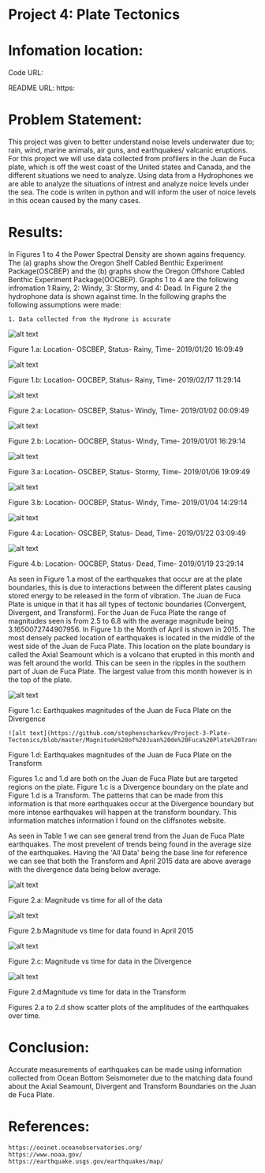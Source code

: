 #  Project 4: Plate Tectonics

# Infomation location:

  Code URL:
  
  README URL: https:
  
# Problem Statement:

  This project was given to better understand noise levels underwater due to; rain, wind, marine animals, air guns, and earthquakes/ valcanic
  eruptions. For this project we will use data collected from profilers in the Juan de Fuca plate, which is off the west coast of the United 
  states and Canada, and the different situations we need to analyze. Using data from a Hydrophones we are able to analyze the situations of 
  intrest and analyze noice levels under the sea. The code is writen in python and will inform the user of noice levels in this ocean caused 
  by the many cases. 

# Results:
  
  In Figures 1 to 4 the Power Spectral Density are shown agains frequency. The (a) graphs show the Oregon Shelf Cabled Benthic Experiment Package(OSCBEP) and the (b) graphs show the Oregon Offshore Cabled Benthic Experiment Package(OOCBEP). Graphs 1 to 4 are the following infromation 1:Rainy, 2: Windy, 3: Stormy, and 4: Dead. In Figure 2 the hydrophone data is shown against time.
  In the following graphs the following assumptions were made: 
  
    1. Data collected from the Hydrone is accurate
  
  ![alt text](https://github.com/stephenscharkov/Project-4/blob/master/Oregon%20Shelf%20Cabled%20Benthic%20Experiment%20Package%20Rainy.png)
  
  Figure 1.a: Location- OSCBEP, Status- Rainy, Time-  2019/01/20 16:09:49
  
  ![alt text](https://github.com/stephenscharkov/Project-4/blob/master/Oregon%20Offshore%20Cabled%20Benthic%20Experiment%20Package%20Rainy.png)
  
  Figure 1.b: Location- OOCBEP, Status- Rainy, Time- 2019/02/17 11:29:14
  
  ![alt text](https://github.com/stephenscharkov/Project-4/blob/master/Oregon%20Shelf%20Cabled%20Benthic%20Experiment%20Package%20Windy.png)
  
  Figure 2.a: Location- OSCBEP, Status- Windy, Time- 2019/01/02 00:09:49
  
  ![alt text](https://github.com/stephenscharkov/Project-4/blob/master/Oregon%20Offshore%20Cabled%20Benthic%20Experiment%20Package%20Windy.png)
  
  Figure 2.b: Location- OOCBEP, Status- Windy, Time- 2019/01/01 16:29:14
  
  ![alt text](https://github.com/stephenscharkov/Project-4/blob/master/Oregon%20Shelf%20Cabled%20Benthic%20Experiment%20Package%20Stormy.png)
  
  Figure 3.a: Location- OSCBEP, Status- Stormy, Time- 2019/01/06 19:09:49
  
  ![alt text](https://github.com/stephenscharkov/Project-4/blob/master/Oregon%20Offshore%20Cabled%20Benthic%20Experiment%20Package%20Stormy.png)
  
  Figure 3.b: Location- OOCBEP, Status- Windy, Time- 2019/01/04 14:29:14
  
  ![alt text](https://github.com/stephenscharkov/Project-4/blob/master/Oregon%20Shelf%20Cabled%20Benthic%20Experiment%20Package%20Dead.png)
  
  Figure 4.a: Location- OSCBEP, Status- Dead, Time- 2019/01/22 03:09:49
  
  ![alt text](https://github.com/stephenscharkov/Project-4/blob/master/Oregon%20Offshore%20Cabled%20Benthic%20Experiment%20Package%20Dead.png)
  
  Figure 4.b: Location- OOCBEP, Status- Dead, Time- 2019/01/19 23:29:14
  
  
  
  
  
  
  As seen in Figure 1.a most of the earthquakes that occur are at the plate boundaries, this is due to interactions between the different plates causing stored energy to be released in the form of vibration. The Juan de Fuca Plate is unique in that it has all types of tectonic boundaries (Convergent, Divergent, and Transform). For the Juan de Fuca Plate the range of magnitudes seen is from 2.5 to 6.8 with the average magnitude being 3.1650072744907956. 
  In Figure 1.b the Month of April is shown in 2015. The most densely packed location of earthquakes is located in the middle of the west side of the Juan de Fuca Plate. This location on the plate boundary is called the Axial Seamount which is a volcano that erupted in this month and was felt around the world. This can be seen in the ripples in the southern part of Juan de Fuca Plate. The largest value from this month however is in the top of the plate. 

 ![alt text](https://github.com/stephenscharkov/Project-3-Plate-Tectonics/blob/master/Magnitude%20of%20Juan%20de%20Fuca%20Plate%20Divergence.PNG)
 
  Figure 1.c: Earthquakes magnitudes of the Juan de Fuca Plate on the Divergence
  
    ![alt text](https://github.com/stephenscharkov/Project-3-Plate-Tectonics/blob/master/Magnitude%20of%20Juan%20de%20Fuca%20Plate%20Transform.PNG)

  Figure 1.d: Earthquakes magnitudes of the Juan de Fuca Plate on the Transform
  
  Figures 1.c and 1.d are both on the Juan de Fuca Plate but are targeted regions on the plate. Figure 1.c is a Divergence boundary on the plate and Figure 1.d is a Transform. The patterns that can be made from this information is that more earthquakes occur at the Divergence boundary but more intense earthquakes will happen at the transform boundary. This information matches information I found on the cliffsnotes website.
  
  

  
  As seen in Table 1 we can see general trend from the Juan de Fuca Plate earthquakes. The most prevelent of trends being found in the average size of the earthquakes. Having the 'All Data' being the base line for reference we can see that both the Transform and April 2015 data are above average with the divergence data being below average.
  
  
  ![alt text](https://github.com/stephenscharkov/Project-3-Plate-Tectonics/blob/master/Magnitude%20vs%20Time%20All%20Data.png)
  
   Figure 2.a: Magnitude vs time for all of the data 
   
  ![alt text](https://github.com/stephenscharkov/Project-3-Plate-Tectonics/blob/master/Magnitude%20vs%20Time%20April%202015%20Data.png)
  
   Figure 2.b:Magnitude vs time for data found in April 2015
  
  ![alt text](https://github.com/stephenscharkov/Project-3-Plate-Tectonics/blob/master/Magnitude%20vs%20Time%20Divergence%20Data.png)
  
   Figure 2.c: Magnitude vs time for data in the Divergence 
  
  ![alt text](https://github.com/stephenscharkov/Project-3-Plate-Tectonics/blob/master/Magnitude%20vs%20Time%20Transform%20Data.png)
  
   Figure 2.d:Magnitude vs time for data in the Transform
   
   Figures 2.a to 2.d show scatter plots of the amplitudes of the earthquakes over time.
  
  
  # Conclusion:
  
  Accurate measurements of earthquakes can be made using information collected from Ocean Bottom Seismometer due to the matching data found about the Axial Seamount, Divergent and Transform Boundaries on the Juan de Fuca Plate. 
  
  # References:
  
    https://ooinet.oceanobservatories.org/ 
    https://www.noaa.gov/ 
    https://earthquake.usgs.gov/earthquakes/map/
    
    
